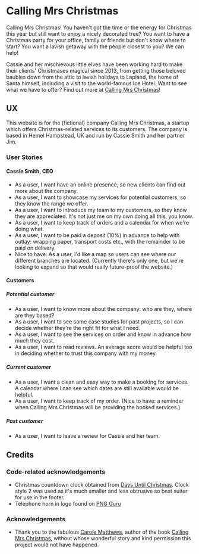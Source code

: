 # Calling Mrs Christmas

Calling Mrs Christmas! You haven't got the time or the energy for Christmas this year but still want to enjoy a nicely decorated tree? You want to have a Christmas party for your office, family or friends but don't know where to start? You want a lavish getaway with the people closest to you? We can help!

Cassie and her mischievous little elves have been working hard to make their clients' Christmases magical since 2013, from getting those beloved baubles down from the attic to lavish holidays to Lapland, the home of Santa himself, including a visit to the world-famous Ice Hotel. Want to see what we have to offer? Find out more at [Calling Mrs Christmas](https://callingmrschristmas.herokuapp.com)!
 

## UX
 
This website is for the (fictional) company Calling Mrs Christmas, a startup which offers Christmas-related services to its customers. The company is based in Hemel Hampstead, UK and run by Cassie Smith and her partner Jim. 

### User Stories

#### Cassie Smith, CEO
- As a user, I want have an online presence, so new clients can find out more about the company.
- As a user, I want to showcase my services for potential customers, so they know the range we offer.
- As a user, I want to introduce my team to my customers, so they know they are appreciated. It's not just me on my own doing all this, you know.
- As a user, I want to keep track of orders and a calendar for when we're doing what.
- As a user, I want to be paid a deposit (10%) in advance to help with outlay: wrapping paper, transport costs etc., with the remainder to be paid on delivery.
- Nice to have: As a user, I'd like a map so users can see where our different branches are located. (Currently there's only one, but we're looking to expand so that would really future-proof the website.)
<!--Note to self: https://pypi.org/project/django-leaflet/ to integrate Leaflet map
Tutorial: http://blog.mathieu-leplatre.info/geodjango-maps-with-leaflet.html-->
#### Customers

##### Potential customer
- As a user, I want to know more about the company: who are they, where are they based?
- As a user, I want to see some case studies for past projects, so I can decide whether they're the right fit for what I need.
- As a user, I want to see the services on order and know in advance how much they cost. 
- As a user, I want to read reviews. An average score would be helpful too in deciding whether to trust this company with my money.

##### Current customer
- As a user, I want a clean and easy way to make a booking for services. A calendar where I can see which dates are still available would be helpful.
- As a user, I want to keep track of my order. (Nice to have: a reminder when Calling Mrs Christmas will be providing the booked services.)

##### Past customer
- As a user, I want to leave a review for Cassie and her team. 
<!--
### Wireframes, diagrams...
_This section is also where you would share links to any wireframes, mockups, diagrams etc. that you created as part of the design process. These files should themselves either be included in the project itself (in an separate directory), or just hosted elsewhere online and can be in any format that is viewable inside the browser._

## Features

In this section, you should go over the different parts of your project, and describe each in a sentence or so.
 
### Existing Features
- Feature 1 - allows users X to achieve Y, by having them fill out Z
- ...

For some/all of your features, you may choose to reference the specific project files that implement them, although this is entirely optional.

In addition, you may also use this section to discuss plans for additional features to be implemented in the future:

### Features Left to Implement
- Another feature idea

## Technologies Used

In this section, you should mention all of the languages, frameworks, libraries, and any other tools that you have used to construct this project. For each, provide its name, a link to its official site and a short sentence of why it was used.

- [JQuery](https://jquery.com)
    - The project uses **JQuery** to simplify DOM manipulation.


## Testing

In this section, you need to convince the assessor that you have conducted enough testing to legitimately believe that the site works well. Essentially, in this part you will want to go over all of your user stories from the UX section and ensure that they all work as intended, with the project providing an easy and straightforward way for the users to achieve their goals.

Whenever it is feasible, prefer to automate your tests, and if you've done so, provide a brief explanation of your approach, link to the test file(s) and explain how to run them.

For any scenarios that have not been automated, test the user stories manually and provide as much detail as is relevant. A particularly useful form for describing your testing process is via scenarios, such as:

1. Contact form:
    1. Go to the "Contact Us" page
    2. Try to submit the empty form and verify that an error message about the required fields appears
    3. Try to submit the form with an invalid email address and verify that a relevant error message appears
    4. Try to submit the form with all inputs valid and verify that a success message appears.

In addition, you should mention in this section how your project looks and works on different browsers and screen sizes.

You should also mention in this section any interesting bugs or problems you discovered during your testing, even if you haven't addressed them yet.

If this section grows too long, you may want to split it off into a separate file and link to it from here.

## Deployment

This section should describe the process you went through to deploy the project to a hosting platform (e.g. GitHub Pages or Heroku).

In particular, you should provide all details of the differences between the deployed version and the development version, if any, including:
- Different values for environment variables (Heroku Config Vars)?
- Different configuration files?
- Separate git branch?

In addition, if it is not obvious, you should also describe how to run your code locally.

-->
## Credits
<!--
### Content
- The text for section Y was copied from the [Wikipedia article Z](https://en.wikipedia.org/wiki/Z)

### Media
- The photos used in this site were obtained from Pexels, specifically:
    - Background: 
    - Intro: [Photo by Thanakorn Phanthura](https://www.pexels.com/photo/man-and-woman-standing-beside-christmas-tree-3183385/)
    - About: [Photo by Oleg Magni](https://www.pexels.com/photo/green-christmas-tree-with-baubles-1762887/)
    - Team: [Photo by fauxels](https://www.pexels.com/photo/photo-of-people-leaning-on-wooden-table-3184325/)
    - Placeholder image "Image to be added" edited from [Photo by Tirachard Kumtanom](https://www.pexels.com/photo/black-and-silver-film-camera-on-brown-wooden-surface-733853/)
    
-->
### Code-related acknowledgements
- Christmas countdown clock obtained from [Days Until Christmas](https://www.days-until-christmas.co.uk/website-xmas-countdown.htm). Clock style 2 was used as it's much smaller and less obtrusive so best suiter for use in the footer.
- Telephone horn in logo found on [PNG Guru](https://www.pngguru.com/free-transparent-background-png-clipart-vhzzo)

### Acknowledgements
- Thank you to the fabulous [Carole Matthews](https://www.carolematthews.com/), author of the book [Calling Mrs Christmas](https://www.carolematthews.com/books/calling-mrs-christmas/), without whose wonderful story and kind permission this project would not have happened. 
